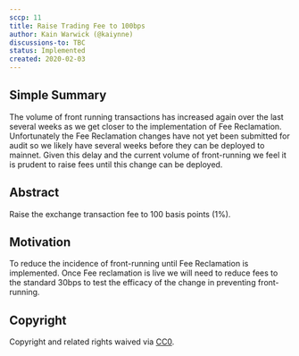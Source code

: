 ```yaml
---
sccp: 11
title: Raise Trading Fee to 100bps
author: Kain Warwick (@kaiynne)
discussions-to: TBC
status: Implemented
created: 2020-02-03
---
```


## Simple Summary
<!--"If you can't explain it simply, you don't understand it well enough." Provide a simplified and layman-accessible explanation of the SCCP.-->
The volume of front running transactions has increased again over the last several weeks as we get closer to the implementation of Fee Reclamation. Unfortunately the Fee Reclamation changes have not yet been submitted for audit so we likely have several weeks before they can be deployed to mainnet. Given this delay and the current volume of front-running we feel it is prudent to raise fees until this change can be deployed.

## Abstract
<!--A short (~200 word) description of the variable change proposed.-->
Raise the exchange transaction fee to 100 basis points (1%).

## Motivation
<!--The motivation is critical for SCCPs that want to update variables within Synthetix. It should clearly explain why the existing variable is not incentive aligned. SCCP submissions without sufficient motivation may be rejected outright.-->
To reduce the incidence of front-running until Fee Reclamation is implemented. Once Fee reclamation is live we will need to reduce fees to the standard 30bps to test the efficacy of the change in preventing front-running.

## Copyright
Copyright and related rights waived via [CC0](https://creativecommons.org/publicdomain/zero/1.0/).
